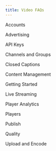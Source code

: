 ```yaml
---
title: Video FAQs
---
```

Accounts

Advertising

API Keys

Channels and Groups

Closed Captions

Content Management

Getting Started

Live Streaming

Player Analytics

Players

Publish

Quality

Upload and Encode
